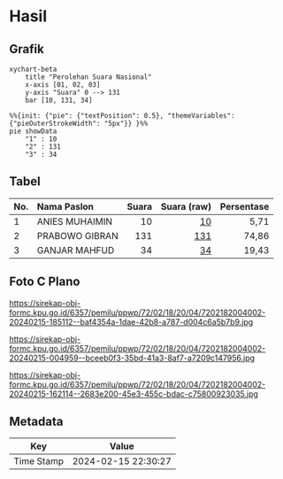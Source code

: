 # Hasil

## Grafik

```mermaid
xychart-beta
    title "Perolehan Suara Nasional"
    x-axis [01, 02, 03]
    y-axis "Suara" 0 --> 131
    bar [10, 131, 34]
```

```mermaid
%%{init: {"pie": {"textPosition": 0.5}, "themeVariables": {"pieOuterStrokeWidth": "5px"}} }%%
pie showData
    "1" : 10
    "2" : 131
    "3" : 34
```

## Tabel

| No. | Nama Paslon    | Suara | Suara (raw) | Persentase |
|:--- |:-------------- | -----:| -----------:| ----------:|
| 1   | ANIES MUHAIMIN | 10    | [10][p-1]   | 5,71       |
| 2   | PRABOWO GIBRAN | 131   | [131][p-2]  | 74,86      |
| 3   | GANJAR MAHFUD  | 34    | [34][p-3]   | 19,43      |


[p-1]: https://github.com/gigit-pemilu/pemilu-2024/blob/main/pilpres/hitung-suara/sub/72-sulawesi-tengah/sub/02-poso/sub/18-poso-pesisir-utara/sub/2004-tambarana/sub/002-tps/sub/paslon-1.txt
[p-2]: https://github.com/gigit-pemilu/pemilu-2024/blob/main/pilpres/hitung-suara/sub/72-sulawesi-tengah/sub/02-poso/sub/18-poso-pesisir-utara/sub/2004-tambarana/sub/002-tps/sub/paslon-2.txt
[p-3]: https://github.com/gigit-pemilu/pemilu-2024/blob/main/pilpres/hitung-suara/sub/72-sulawesi-tengah/sub/02-poso/sub/18-poso-pesisir-utara/sub/2004-tambarana/sub/002-tps/sub/paslon-3.txt

## Foto C Plano

https://sirekap-obj-formc.kpu.go.id/6357/pemilu/ppwp/72/02/18/20/04/7202182004002-20240215-185112--baf4354a-1dae-42b8-a787-d004c6a5b7b9.jpg

https://sirekap-obj-formc.kpu.go.id/6357/pemilu/ppwp/72/02/18/20/04/7202182004002-20240215-004959--bceeb0f3-35bd-41a3-8af7-a7209c147956.jpg

https://sirekap-obj-formc.kpu.go.id/6357/pemilu/ppwp/72/02/18/20/04/7202182004002-20240215-162114--2683e200-45e3-455c-bdac-c75800923035.jpg


## Metadata

| Key        | Value               |
| ---------- | ------------------- |
| Time Stamp | 2024-02-15 22:30:27 |



